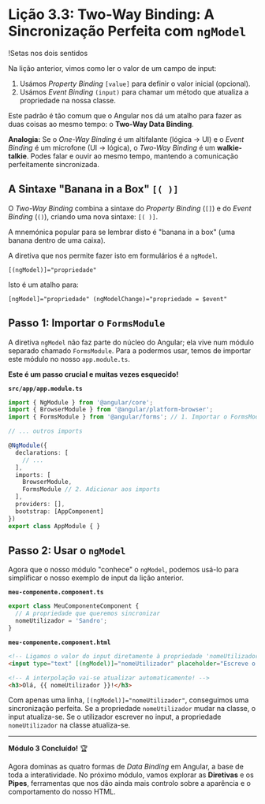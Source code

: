 # Lição 3.3: Two-Way Binding: A Sincronização Perfeita com `ngModel`

!Setas nos dois sentidos

Na lição anterior, vimos como ler o valor de um campo de input:
1.  Usámos *Property Binding* `[value]` para definir o valor inicial (opcional).
2.  Usámos *Event Binding* `(input)` para chamar um método que atualiza a propriedade na nossa classe.

Este padrão é tão comum que o Angular nos dá um atalho para fazer as duas coisas ao mesmo tempo: o **Two-Way Data Binding**.

**Analogia:** Se o *One-Way Binding* é um altifalante (lógica -> UI) e o *Event Binding* é um microfone (UI -> lógica), o *Two-Way Binding* é um **walkie-talkie**. Podes falar e ouvir ao mesmo tempo, mantendo a comunicação perfeitamente sincronizada.

## A Sintaxe "Banana in a Box" `[( )]`

O *Two-Way Binding* combina a sintaxe do *Property Binding* (`[]`) e do *Event Binding* (`()`), criando uma nova sintaxe: `[( )]`.

A mnemónica popular para se lembrar disto é "banana in a box" (uma banana dentro de uma caixa).

A diretiva que nos permite fazer isto em formulários é a `ngModel`.

` [(ngModel)]="propriedade" `

Isto é um atalho para:

` [ngModel]="propriedade" (ngModelChange)="propriedade = $event" `

## Passo 1: Importar o `FormsModule`

A diretiva `ngModel` não faz parte do núcleo do Angular; ela vive num módulo separado chamado `FormsModule`. Para a podermos usar, temos de importar este módulo no nosso `app.module.ts`.

**Este é um passo crucial e muitas vezes esquecido!**

**`src/app/app.module.ts`**
```typescript
import { NgModule } from '@angular/core';
import { BrowserModule } from '@angular/platform-browser';
import { FormsModule } from '@angular/forms'; // 1. Importar o FormsModule

// ... outros imports

@NgModule({
  declarations: [
    // ...
  ],
  imports: [
    BrowserModule,
    FormsModule // 2. Adicionar aos imports
  ],
  providers: [],
  bootstrap: [AppComponent]
})
export class AppModule { }
```

## Passo 2: Usar o `ngModel`

Agora que o nosso módulo "conhece" o `ngModel`, podemos usá-lo para simplificar o nosso exemplo de input da lição anterior.

**`meu-componente.component.ts`**
```typescript
export class MeuComponenteComponent {
  // A propriedade que queremos sincronizar
  nomeUtilizador = 'Sandro';
}
```

**`meu-componente.component.html`**
```html
<!-- Ligamos o valor do input diretamente à propriedade 'nomeUtilizador' -->
<input type="text" [(ngModel)]="nomeUtilizador" placeholder="Escreve o teu nome...">

<!-- A interpolação vai-se atualizar automaticamente! -->
<h3>Olá, {{ nomeUtilizador }}!</h3>
```

Com apenas uma linha, `[(ngModel)]="nomeUtilizador"`, conseguimos uma sincronização perfeita. Se a propriedade `nomeUtilizador` mudar na classe, o input atualiza-se. Se o utilizador escrever no input, a propriedade `nomeUtilizador` na classe atualiza-se.

---

**Módulo 3 Concluído!** 🏆

Agora dominas as quatro formas de *Data Binding* em Angular, a base de toda a interatividade. No próximo módulo, vamos explorar as **Diretivas** e os **Pipes**, ferramentas que nos dão ainda mais controlo sobre a aparência e o comportamento do nosso HTML.